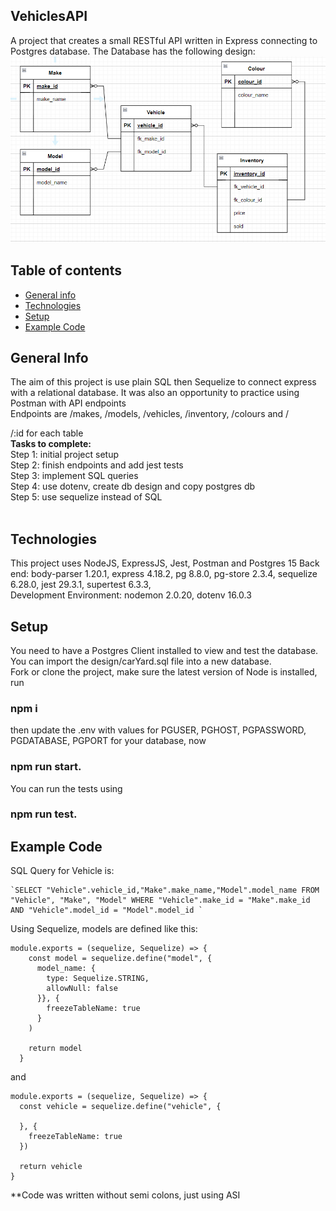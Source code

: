 
## VehiclesAPI
A project that creates a small RESTful API written in Express connecting to Postgres database. The Database has the following design: <br>
![db](./design/caryard.png) <br>
## Table of contents
* [General info](#general-info)
* [Technologies](#technologies)
* [Setup](#setup)
* [Example Code](#example-code)

## General Info
The aim of this project is use plain SQL then Sequelize to connect express with a relational database. It was also an opportunity to practice using Postman with API endpoints<br>
Endpoints are /makes, /models, /vehicles, /inventory, /colours and /<table>/:id for each table <br>
<b>Tasks to complete: </b> <br>
Step 1: initial project setup <br>
Step 2: finish endpoints and add jest tests <br>
Step 3: implement SQL queries <br>
Step 4: use dotenv, create db design and copy postgres db <br>
Step 5: use sequelize instead of SQL <br>
<br>
## Technologies
This project uses NodeJS, ExpressJS, Jest, Postman and Postgres 15
 Back end: body-parser 1.20.1, express 4.18.2, pg 8.8.0, pg-store 2.3.4, sequelize 6.28.0, jest 29.3.1, supertest 6.3.3,<br>
 Development Environment: nodemon 2.0.20,  dotenv 16.0.3
## Setup
You need to have a Postgres Client installed to view and test the database. You can import the design/carYard.sql file into a new database.<br>
Fork or clone the project, make sure the latest version of Node is installed, run <br>
### npm i  <br>
then update the .env with values for PGUSER, PGHOST, PGPASSWORD, PGDATABASE, PGPORT for your database, now <br>
### npm run start. <br>
You can run the tests using <br>
### npm run test. <br>
## Example Code
SQL Query for Vehicle is: <br>
```
`SELECT "Vehicle".vehicle_id,"Make".make_name,"Model".model_name FROM "Vehicle", "Make", "Model" WHERE "Vehicle".make_id = "Make".make_id AND "Vehicle".model_id = "Model".model_id ` 
```
Using Sequelize, models are defined like this: <br>
```
module.exports = (sequelize, Sequelize) => { 
    const model = sequelize.define("model", { 
      model_name: { 
        type: Sequelize.STRING, 
        allowNull: false 
      }}, { 
        freezeTableName: true 
      } 
    ) 

    return model 
  } 
  ``` 
  and <br>
  
  ```
  module.exports = (sequelize, Sequelize) => { 
    const vehicle = sequelize.define("vehicle", { 

    }, { 
      freezeTableName: true 
    })

    return vehicle
  }
  ```

**Code was written without semi colons, just using ASI

